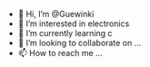 - 👋 Hi, I’m @Guewinki
- 👀 I’m interested in electronics
- 🌱 I’m currently learning c
- 💞️ I’m looking to collaborate on ...
- 📫 How to reach me ...

<!---
Guewinki/Guewinki is a ✨ special ✨ repository because its `README.md` (this file) appears on your GitHub profile.
You can click the Preview link to take a look at your changes.
--->
